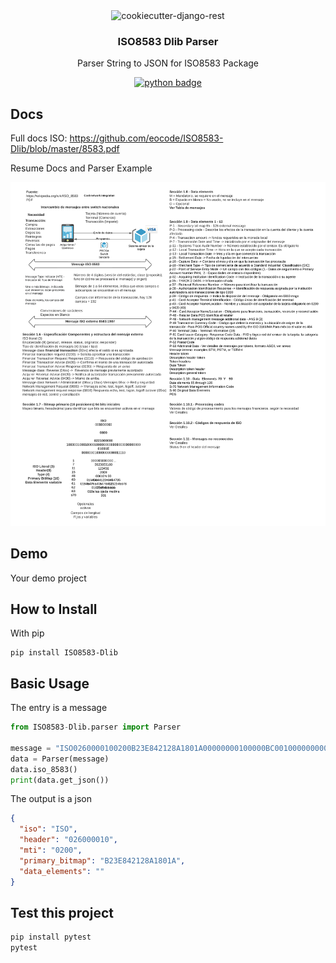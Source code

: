 <div align="center">
  <img width="64" src="https://avatars1.githubusercontent.com/u/66532658?s=400&u=f2457dec96897c5dbc843372ec8b325589ab84d5&v=4" alt="cookiecutter-django-rest">
  <h3 align="center">ISO8583 Dlib Parser</h3>
  <p align="center">
    Parser String to JSON for ISO8583 Package
  </p>
  <p align="center">
    <a href="https://www.python.org/">
        <img src="https://img.shields.io/pypi/pyversions/Django.svg?style=flat-square"  alt="python badge">
    </a>
  </p>
</div>

## Docs

Full docs ISO: https://github.com/eocode/ISO8583-Dlib/blob/master/8583.pdf

Resume Docs and Parser Example

<div align="center">
  <img src="img/ISO%208583.png">
</div>

## Demo

Your demo project

## How to Install

With pip

    pip install ISO8583-Dlib

## Basic Usage

The entry is a message

```python
from ISO8583-Dlib.parser import Parser

message = "ISO0260000100200B23E842128A1801A00000000100000BC0010000000000070020707203500000013153459070724050707070705161199999999999274231453201761925=2405226096000000000619P0891218        INBURSA CASHBACK      CD MEXICO    001MX0277126834            00010101484016B036PRO1+0000000019B359    00000000000370& 0000700370! C000026              113000       ! C400012 000000021082! Q200002 03! B200158 7FF900008000800080008251FFC4F2FDE21D0000000070020000000000003C00002A48448420070700BE967302000706010A03A4B80200000"
data = Parser(message)
data.iso_8583()
print(data.get_json())
```

The output is a json

```json
{
  "iso": "ISO", 
  "header": "026000010", 
  "mti": "0200", 
  "primary_bitmap": "B23E842128A1801A", 
  "data_elements": ""
}
```

## Test this project

```sh
pip install pytest
pytest
```
